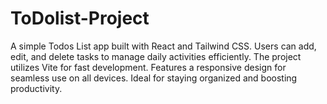 # ToDolist-Project
A simple Todos List app built with React and Tailwind CSS. Users can add, edit, and delete tasks to manage daily activities efficiently. The project utilizes Vite for fast development. Features a responsive design for seamless use on all devices. Ideal for staying organized and boosting productivity.

